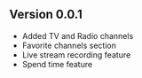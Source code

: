 ## Version 0.0.1

- Added TV and Radio channels
- Favorite channels section
- Live stream recording feature
- Spend time feature